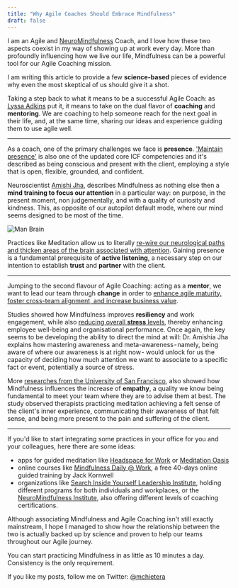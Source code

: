 ```yaml
---
title: "Why Agile Coaches Should Embrace Mindfulness"
draft: false
---
```


I am an Agile and [NeuroMindfulness](https://neuromindfulnessinstitute.com/) Coach, and I love how these two aspects coexist in my way of showing up at work every day. More than profoundly influencing how we live our life, Mindfulness can be a powerful tool for our Agile Coaching mission. 

I am writing this article to provide a few **science-based** pieces of evidence why even the most skeptical of us should give it a shot.

Taking a step back to what it means to be a successful Agile Coach: as [Lyssa Adkins](https://lyssaadkins.com/blog-1/2009/07/28/what-is-agile-coaching/) put it, it means to take on the dual flavor of **coaching** and **mentoring**. We are coaching to help someone reach for the next goal in their life, and, at the same time, sharing our ideas and experience guiding them to use agile well.

---

As a coach, one of the primary challenges we face is **presence**. ['Maintain presence'](https://www.youtube.com/watch?v=j4Jke814PLU) is also one of the updated core ICF competencies and it's described as being conscious and present with the client, employing a style that is open, flexible, grounded, and confident. 

Neuroscientist [Amishi Jha](https://www.youtube.com/watch?v=HKdHB_0K3LQ), describes Mindfulness as nothing else then a **mind training to focus our attention** in a particular way: on purpose, in the present moment, non judgementally, and with a quality of curiosity and kindness. This, as opposite of our autopilot default mode, where our mind seems designed to be most of the time. 


![Man Brain](/images/man-brain.jpeg#center)


Practices like Meditation allow us to literally [re-wire our neurological paths and thicken areas of the brain associated with attention](https://www.ncbi.nlm.nih.gov/pmc/articles/PMC6312586/). Gaining presence is a fundamental prerequisite of **active listening**, a necessary step on our intention to establish **trust** and **partner** with the client.

---

Jumping to the second flavour of Agile Coaching: acting as a **mentor**, we want to lead our team through **change** in order to [enhance agile maturity, foster cross-team alignment, and increase business value](https://www.agilealliance.org/resources/experience-reports/the-changing-role-of-the-agile-coach/). 

Studies showed how Mindfulness improves **resiliency** and work engagement, while also [reducing overall **stress** levels](https://www.youtube.com/watch?v=HKdHB_0K3LQ), thereby enhancing employee well-being and organisational performance. Once again, the key seems to be developing the ability to direct the mind at will: Dr. Amishia Jha explains how mastering awareness and meta-awareness - namely, being aware of where our awareness is at right now - would unlock for us the capacity of deciding how much attention we want to associate to a specific fact or event, potentially a source of stress. 

More [researches from the University of San Francisco](https://www.proquest.com/openview/0b5d92d38a6c5d970b087af25e24c2bb/1?pq-origsite=gscholar&cbl=18750&diss=y), also showed how Mindfulness influences the increase of **empathy**, a quality we know being fundamental to meet your team where they are to advise them at best. The study observed therapists practicing meditation achieving a felt sense of the client's inner experience, communicating their awareness of that felt sense, and being more present to the pain and suffering of the client.

---

If you'd like to start integrating some practices in your office for you and your colleagues, here there are some ideas:
* apps for guided meditation like [Headspace for Work](https://www.headspace.com/work) or [Meditation Oasis](https://www.meditationoasis.com/podcast) 
* online courses like [Mindfulness Daily @ Work](https://jackkornfield.com/event/mindfulness-daily-work-ongoing-register-time/#), a free 40-days online guided training by Jack Kornwell
* organizations like [Search Inside Yourself Leadership Institute](https://siyli.org/programs/bring-siy-to-your-organization/), holding different programs for both individuals and workplaces, or the [NeuroMindfulness Institute](https://neuromindfulnessinstitute.com/coaching-certification/), also offering different levels of coaching certifications.

Although associating Mindfulness and Agile Coaching isn't still exactly mainstream, I hope I managed to show how the relationship between the two is actually backed up by science and proven to help our teams throughout our Agile journey.

You can start practicing Mindfulness in as little as 10 minutes a day. \
Consistency is the only requirement.

If you like my posts, follow me on Twitter: [@mchietera](https://twitter.com/mchietera)
